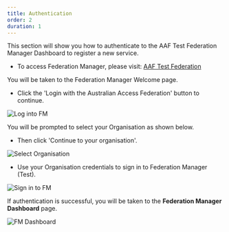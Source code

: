 ```yaml
---
title: Authentication
order: 2
duration: 1
---
```


This section will show you how to authenticate to the AAF Test Federation Manager Dashboard to register a new service.

- To access Federation Manager, please visit: [AAF Test Federation](https://manager.test.aaf.edu.au)

You will be taken to the Federation Manager Welcome page.

- Click the 'Login with the Australian Access Federation' button to continue.

![Log into FM](/assets/images/log-into-federation-manager/FM-login.png)


You will be prompted to select your Organisation as shown below.

- Then click 'Continue to your organisation'.

![Select Organisation](/assets/images/log-into-federation-manager/sign-in-to-org-FM.png)

- Use your Organisation credentials to sign in to Federation Manager (Test).

![Sign in to FM](/assets/images/log-into-federation-manager/sign-in-to-FM.png)

If authentication is successful, you will be taken to the **Federation Manager Dashboard** page.

![FM Dashboard](/assets/images/log-into-federation-manager/FM-dashboard-gen.png)